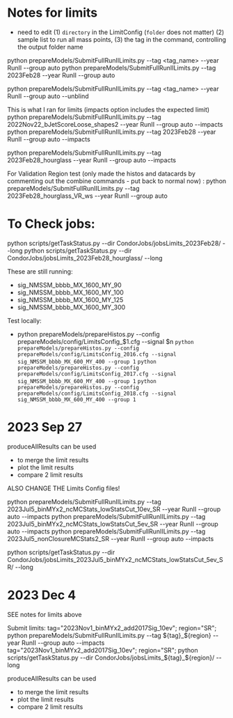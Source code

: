 # Notes for limits

- need to edit
(1) `directory` in the LimitConfig (`folder` does not matter)
(2) sample list to run all mass points,
(3) the tag in the command, controlling the output folder name


python prepareModels/SubmitFullRunIILimits.py --tag <tag_name> --year RunII --group auto
python prepareModels/SubmitFullRunIILimits.py --tag 2023Feb28 --year RunII --group auto

python prepareModels/SubmitFullRunIILimits.py --tag <tag_name> --year RunII --group auto --unblind



This is what I ran for limits (impacts option includes the expected limit)
python prepareModels/SubmitFullRunIILimits.py --tag 2022Nov22_bJetScoreLoose_shapes2  --year RunII --group auto --impacts
python prepareModels/SubmitFullRunIILimits.py --tag 2023Feb28  --year RunII --group auto --impacts

python prepareModels/SubmitFullRunIILimits.py --tag 2023Feb28_hourglass --year RunII --group auto --impacts

For Validation Region test (only made the histos and datacards by commenting out the combine commands - put back to normal now) :
python prepareModels/SubmitFullRunIILimits.py --tag 2023Feb28_hourglass_VR_ws --year RunII --group auto



# To Check jobs:
python scripts/getTaskStatus.py --dir CondorJobs/jobsLimits_2023Feb28/ --long
python scripts/getTaskStatus.py --dir CondorJobs/jobsLimits_2023Feb28_hourglass/ --long

These are still running:
- sig_NMSSM_bbbb_MX_1600_MY_90
- sig_NMSSM_bbbb_MX_1600_MY_100
- sig_NMSSM_bbbb_MX_1600_MY_125
- sig_NMSSM_bbbb_MX_1600_MY_300



Test locally:
- python prepareModels/prepareHistos.py --config prepareModels/config/LimitsConfig_$1.cfg --signal $n
	`python prepareModels/prepareHistos.py --config prepareModels/config/LimitsConfig_2016.cfg --signal sig_NMSSM_bbbb_MX_600_MY_400 --group 1`
	`python prepareModels/prepareHistos.py --config prepareModels/config/LimitsConfig_2017.cfg --signal sig_NMSSM_bbbb_MX_600_MY_400 --group 1`
	`python prepareModels/prepareHistos.py --config prepareModels/config/LimitsConfig_2018.cfg --signal sig_NMSSM_bbbb_MX_600_MY_400 --group 1`

# 2023 Sep 27
produceAllResults can be used
- to merge the limit results
- plot the limit results
- compare 2 limit results

ALSO CHANGE THE Limits Config files!

python prepareModels/SubmitFullRunIILimits.py --tag 2023Jul5_binMYx2_ncMCStats_lowStatsCut_10ev_SR --year RunII --group auto --impacts
python prepareModels/SubmitFullRunIILimits.py --tag 2023Jul5_binMYx2_ncMCStats_lowStatsCut_5ev_SR --year RunII --group auto --impacts
python prepareModels/SubmitFullRunIILimits.py --tag 2023Jul5_nonClosureMCStats2_SR --year RunII --group auto --impacts

python scripts/getTaskStatus.py --dir CondorJobs/jobsLimits_2023Jul5_binMYx2_ncMCStats_lowStatsCut_5ev_SR/ --long

# 2023 Dec 4

SEE notes for limits above

Submit limits:
tag="2023Nov1_binMYx2_add2017Sig_10ev"; region="SR"; python prepareModels/SubmitFullRunIILimits.py --tag ${tag}_${region} --year RunII --group auto --impacts
tag="2023Nov1_binMYx2_add2017Sig_10ev"; region="SR"; python scripts/getTaskStatus.py --dir CondorJobs/jobsLimits_${tag}_${region}/ --long

produceAllResults can be used
- to merge the limit results
- plot the limit results
- compare 2 limit results

